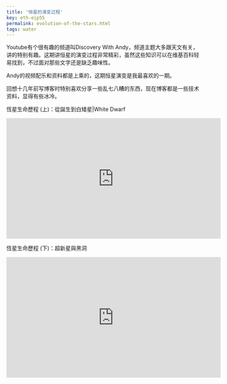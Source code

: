 ```yaml
---
title: '恒星的演变过程'
key: eth-eip55
permalink: evolution-of-the-stars.html
tags: water
---
```


Youtube有个很有趣的频道叫Discovery With Andy，频道主题大多跟天文有关，讲的特别有趣。这期讲恒星的演变过程非常精彩，虽然这些知识可以在维基百科轻易找到，不过面对那些文字还是缺乏趣味性。

Andy的视频配乐和资料都是上乘的，这期恒星演变是我最喜欢的一期。

回想十几年前写博客时特别喜欢分享一些乱七八糟的东西，现在博客都是一些技术资料，显得有些冰冷。
<!--more-->

恆星生命歷程 (上)：從誕生到白矮星|White Dwarf   
<iframe width="560" height="315" src="https://www.youtube.com/embed/Qlfxj6qLRJs" title="YouTube video player" frameborder="0" allow="accelerometer; autoplay; clipboard-write; encrypted-media; gyroscope; picture-in-picture" allowfullscreen></iframe>

恆星生命歷程 (下)：超新星與黑洞   
<iframe width="560" height="315" src="https://www.youtube.com/embed/g2byfaClqOA" title="YouTube video player" frameborder="0" allow="accelerometer; autoplay; clipboard-write; encrypted-media; gyroscope; picture-in-picture" allowfullscreen></iframe>